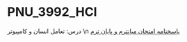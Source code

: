 # PNU_3992_HCI

درس:  تعامل انسان و کامپیوتر
\n
[پاسخنامه امتحان میانترم و پایان ترم](https://github.com/Maryam-Vatani/PNU_3992_HCI/raw/main/Maryam.Vatani%20-%20HCI.pdf)
